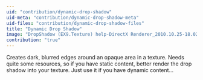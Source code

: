 ```yaml
---
uid: "contribution/dynamic-drop-shadow"
uid-meta: "contribution/dynamic-drop-shadow-meta"
uid-files: "contribution/dynamic-drop-shadow-files"
title: "Dynamic Drop Shadow"
image: "DropShadow (EX9.Texture) help-DirectX Renderer_2010.10.25-18.02.05.png"
contribution: "true"
---
```


Creates dark, blurred edges around an opaque area in a texture. Needs quite some resources, so if you have static content, better render the drop shadow into your texture. Just use it if you have dynamic content...